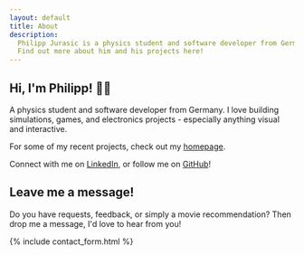 ```yaml
---
layout: default
title: About
description:
  Philipp Jurasic is a physics student and software developer from Germany.
  Find out more about him and his projects here!
---
```


## Hi, I'm Philipp! <span class="waveHand">👋🏻</span>

A physics student and software developer from Germany. I love building simulations, games, and electronics projects - especially anything visual and interactive.

For some of my recent projects, check out my [homepage](https://jurasic.dev/).

Connect with me on [LinkedIn](https://www.linkedin.com/in/philipp-jurasic), or follow me on [GitHub](https://github.com/missing-user)!

## Leave me a message!

Do you have requests, feedback, or simply a movie recommendation? Then drop me a message, I'd love to hear from you!

{% include contact_form.html %}
